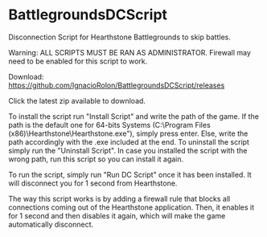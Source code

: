 # BattlegroundsDCScript
Disconnection Script for Hearthstone Battlegrounds to skip battles.

Warning: ALL SCRIPTS MUST BE RAN AS ADMINISTRATOR.
Firewall may need to be enabled for this script to work.

Download: https://github.com/IgnacioRolon/BattlegroundsDCScript/releases 

Click the latest zip available to download.

To install the script run "Install Script" and write the path of the game. If the path is the default one for 64-bits Systems (C:\Program Files (x86)\Hearthstone\Hearthstone.exe"), simply press enter. Else, write the path accordingly with the .exe included at the end.
To uninstall the script simply run the "Uninstall Script". In case you installed the script with the wrong path, run this script so you can install it again.

To run the script, simply run "Run DC Script" once it has been installed. It will disconnect you for 1 second from Hearthstone.


The way this script works is by adding a firewall rule that blocks all connections coming out of the Hearthstone application. Then, it enables it for 1 second and then disables it again, which will make the game automatically disconnect.
